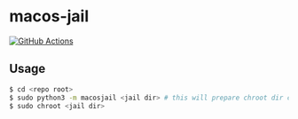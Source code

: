 # macos-jail

[![GitHub Actions](https://github.com/slonopotamus/macos-jail/actions/workflows/CI/badge.svg?branch=master)](https://github.com/slonopotamus/macos-jail/actions/workflows/ci.yml?query=branch%3Amaster)

## Usage

```bash
$ cd <repo root>
$ sudo python3 -m macosjail <jail dir> # this will prepare chroot dir contents
$ sudo chroot <jail dir>
```
